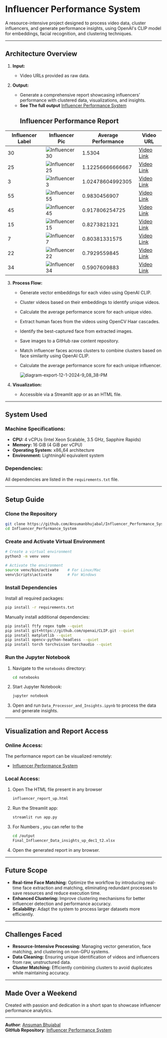 # Influencer Performance System

A resource-intensive project designed to process video data, cluster influencers, and generate performance insights, using OpenAI's CLIP model for embeddings, facial recognition, and clustering techniques.

---

## **Architecture Overview**

1. **Input:**
   - Video URLs provided as raw data.
  
2. **Output:**
   - Generate a comprehensive report showcasing influencers’ performance with clustered data, visualizations, and insights.
   - **See The full output**
     [Influencer Performance System](https://influencerperformancesystemansumanbhujabala.streamlit.app/)
     ## Influencer Performance Report


| Influencer Label | Influencer Pic                                                                                                   | Average Performance | Video URL                                                                                                      |
|------------------|------------------------------------------------------------------------------------------------------------------|---------------------|---------------------------------------------------------------------------------------------------------------|
| 30               | ![Influencer 30](https://raw.githubusercontent.com/Ansumanbhujabal/Influencer_Performance_System/main/influencers/detected_objects_archive/32/man_frame_1.jpg) | 1.5304             | [Video Link](https://fgimagestorage.blob.core.windows.net/facebook-assets/hd-604041931565137)                |
| 25               | ![Influencer 25](https://raw.githubusercontent.com/Ansumanbhujabal/Influencer_Performance_System/main/influencers/detected_objects_archive/27/man_frame_17.jpg) | 1.12256666666667   | [Video Link](https://fgimagestorage.blob.core.windows.net/facebook-assets/hd-925260332281638)                |
| 3                | ![Influencer 3](https://raw.githubusercontent.com/Ansumanbhujabal/Influencer_Performance_System/main/influencers/detected_objects_archive/3/man_frame_3.jpg) | 1.02478604992305   | [Video Link](https://fgimagestorage.blob.core.windows.net/facebook-assets/hd-992064161877405)                |
| 55               | ![Influencer 55](https://raw.githubusercontent.com/Ansumanbhujabal/Influencer_Performance_System/main/influencers/detected_objects_archive/58/man_frame_21.jpg) | 0.9830456907       | [Video Link](https://fgimagestorage.blob.core.windows.net/facebook-assets/hd-817763467176157)                |
| 45               | ![Influencer 45](https://raw.githubusercontent.com/Ansumanbhujabal/Influencer_Performance_System/main/influencers/detected_objects_archive/48/man_frame_1.jpg) | 0.917806254725     | [Video Link](https://fgimagestorage.blob.core.windows.net/facebook-assets/hd-883738210384679)                |
| 15               | ![Influencer 15](https://raw.githubusercontent.com/Ansumanbhujabal/Influencer_Performance_System/main/influencers/detected_objects_archive/17/man_frame_3.jpg) | 0.8273821321       | [Video Link](https://fgimagestorage.blob.core.windows.net/facebook-assets/hd-954832972830686)                |
| 7                | ![Influencer 7](https://raw.githubusercontent.com/Ansumanbhujabal/Influencer_Performance_System/main/influencers/detected_objects_archive/7/woman_frame_23.jpg) | 0.80381331575      | [Video Link](https://fgimagestorage.blob.core.windows.net/facebook-assets/hd-987643572956494)                |
| 22               | ![Influencer 22](https://raw.githubusercontent.com/Ansumanbhujabal/Influencer_Performance_System/main/influencers/detected_objects_archive/24/man_frame_17.jpg) | 0.7929559845       | [Video Link](https://fgimagestorage.blob.core.windows.net/facebook-assets/hd-932703258597949)                |
| 34               | ![Influencer 34](https://raw.githubusercontent.com/Ansumanbhujabal/Influencer_Performance_System/main/influencers/detected_objects_archive/36/man_frame_17.jpg) | 0.5907609883       | [Video Link](https://fgimagestorage.blob.core.windows.net/facebook-assets/hd-905739711170399)                |


3. **Process Flow:**
   - Generate vector embeddings for each video using OpenAI CLIP.
   - Cluster videos based on their embeddings to identify unique videos.
   - Calculate the average performance score for each unique video.
   - Extract human faces from the videos using OpenCV Haar cascades.
   - Identify the best-captured face from extracted images.
   - Save images to a GitHub raw content repository.
   - Match influencer faces across clusters to combine clusters based on face similarity using OpenAI CLIP.
   - Calculate the average performance score for each unique influencer.
  
     ![diagram-export-12-1-2024-9_08_38-PM](https://github.com/user-attachments/assets/ccd36bc4-06c3-42e5-b580-2d44cd4d9d35)




4. **Visualization:**
   - Accessible via a Streamlit app or as an HTML file.

---

## **System Used**

### **Machine Specifications:**
- **CPU:** 4 vCPUs (Intel Xeon Scalable, 3.5 GHz, Sapphire Rapids)
- **Memory:** 16 GiB (4 GiB per vCPU)
- **Operating System:** x86_64 architecture
- **Environment:** LightningAI equivalent system

### **Dependencies:**
All dependencies are listed in the `requirements.txt` file.

---

## **Setup Guide**

### **Clone the Repository**
```bash
git clone https://github.com/Ansumanbhujabal/Influencer_Performance_System.git
cd Influencer_Performance_System
```

### **Create and Activate Virtual Environment**
```bash
# Create a virtual environment
python3 -m venv venv

# Activate the environment
source venv/bin/activate    # For Linux/Mac
venv\Scripts\activate       # For Windows
```

### **Install Dependencies**
Install all required packages:
```bash
pip install -r requirements.txt
```

Manually install additional dependencies:
```bash
pip install ftfy regex tqdm --quiet
pip install git+https://github.com/openai/CLIP.git --quiet
pip install matplotlib --quiet
pip install opencv-python-headless --quiet
pip install torch torchvision torchaudio --quiet
```

### **Run the Jupyter Notebook**
1. Navigate to the `notebooks` directory:
   ```bash
   cd notebooks
   ```
2. Start Jupyter Notebook:
   ```bash
   jupyter notebook
   ```
3. Open and run `Data_Processor_and_Insights.ipynb` to process the data and generate insights.

---

## **Visualization and Report Access**

### **Online Access:**
The performance report can be visualized remotely:
- [Influencer Performance System](https://influencerperformancesystemansumanbhujabala.streamlit.app/)

### **Local Access:**
1. Open The HTML file present in any browser
   ```bash
   influencer_report_up.html
   ```
2. Run the Streamlit app:
   ```bash
   streamlit run app.py
   ```
3. For Numbers , you can refer to the 
   ```bash
   cd /output
   Final_Influencer_Data_insights_up_dec1_t2.xlsx
   ```
3. Open the generated report in any browser.

---

## **Future Scope**
- **Real-time Face Matching:** Optimize the workflow by introducing real-time face extraction and matching, eliminating redundant processes to save resources and reduce execution time.
- **Enhanced Clustering:** Improve clustering mechanisms for better influencer detection and performance accuracy.
- **Scalability:** Adapt the system to process larger datasets more efficiently.

---

## **Challenges Faced**
- **Resource-Intensive Processing:** Managing vector generation, face matching, and clustering on non-GPU systems.
- **Data Cleaning:** Ensuring unique identification of videos and influencers from raw, unstructured data.
- **Cluster Matching:** Efficiently combining clusters to avoid duplicates while maintaining accuracy.

---

## **Made Over a Weekend**
Created with passion and dedication in a short span to showcase influencer performance analytics.

---

**Author**: [Ansuman Bhujabal](https://github.com/Ansumanbhujabal)  
**GitHub Repository**: [Influencer Performance System](https://github.com/Ansumanbhujabal/Influencer_Performance_System)  
